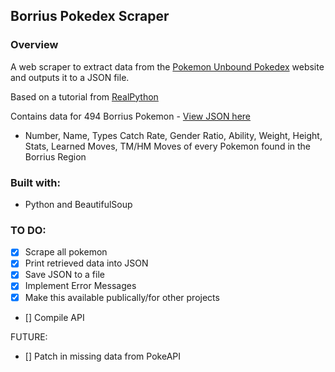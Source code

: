 ## Borrius Pokedex Scraper

### Overview

A web scraper to extract data from the [Pokemon Unbound Pokedex](https://pokemonunbound.com/pokedex) website and outputs it to a JSON file.

Based on a tutorial from [RealPython](https://github.com/realpython/materials/blob/master/web-scraping-bs4/)

Contains data for 494 Borrius Pokemon - [View JSON here](https://github.com/nMckenryan/BorriusPokedexScraper/blob/main/pokemon_unbound_pokedex.json)

- Number, Name, Types Catch Rate, Gender Ratio, Ability, Weight, Height, Stats, Learned Moves, TM/HM Moves of every Pokemon found in the Borrius Region

### Built with:

- Python and BeautifulSoup

### TO DO:

- [x] Scrape all pokemon
- [x] Print retrieved data into JSON
- [x] Save JSON to a file
- [x] Implement Error Messages
- [x] Make this available publically/for other projects
- [] Compile API

FUTURE:

- [] Patch in missing data from PokeAPI

